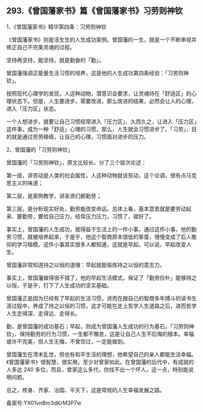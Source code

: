 ## 293.《曾国藩家书》篇《曾国藩家书》习劳则神钦
1、《曾国藩家书》精华第四条：习劳则神钦


《曾国藩家书》则是活生生的人生成功案例。曾国藩的一生，就是一个不断审视并修正自己不完美灵魂的过程。


坚持再坚持，能坚持，就是勤奋的「勤」。


曾国藩强调正能量生活习惯的培养，这是他的人生成功第四条经验：「习劳则神钦」。


按照现代心理学的发现，人这种动物，潜意识会要求，让灵魂待在「舒适区」的心理状态下。但是，人生要进步，需要改进，那么改进的结果，必然会让人的心理，进入「压力区」状态。


一个人想进步，就要让自己习惯经常进入「压力区」，久而久之，让进入「压力区」这件事，成为一种「舒适」心理的习惯，那么，人生就会习惯进步了。「习劳」，目的就是通过劳劳碌碌，让自己的心理，习惯面对进步的压力。


2、曾国藩的「习劳则神钦」


曾国藩的「习劳则神钦」，原文比较长。分了三个层次论述：


第一层，讲劳动是人类的社会属性，人这种动物就该劳动，这个论调，很有点马克思主义的味道；


第二层，是案例教学，讲圣贤们都勤劳；


第三层，是分析现实好处，勤劳能改变命运。总体上看，基本意思就是要劳动起来、要勤劳，要给自己压力，经常压力压力，习惯了，就好了。


事实上，曾国藩的人生成功，就得益于生活上的一件小事。通过这件小事，他的勤劳习惯，就被培养起来，于是乎，他这个智商原本很低的笨蛋，慢慢变成了后人敬仰的学习楷模。这件小事其实很多人都知道，这就是早起。可以说，早起改变人生。


曾国藩非常知道持之以恒的道理：早起就能锻炼持之以恒的意志力。


事实上，曾国藩做得很不错了，他的早起生活模式，保证了「勤劳俭朴」能够持之以恒，于是乎，打下了人生成功的坚实基础。


曾国藩正是因为已经有了早起的生活习惯，进而在跟自己的智商多年搏斗的读书生涯过程中，养成了持之以恒的习惯，这才可能在走上哲学人生道路之后，进而哲学人生走得深、走得远、走得长。


勤，是曾国藩的成功基石；早起，则成为曾国藩人生成功的行为基石。「习劳则神钦」，保持勤劳的行为习惯，一生都不懈怠，这是让自己人生不后悔的根本。幸福或许不完美，但人生无悔，不曾空过，一定能做到。


曾国藩生在清末乱世，但也有和平生活的理想，他希望自己的亲人都能生活幸福。《曾国藩家书》很智慧、很实用，至少对曾家如此。在曾国藩的后代中，有成就的人多达 240 多位，而且，曾家这么多代，你找不出一个坏人，这一点，特别能说明问题。


总之，修身、齐家、治国、平天下，这是常规的人生幸福发展之路。


备案号:YX01vnBm3dKrM3P7w

